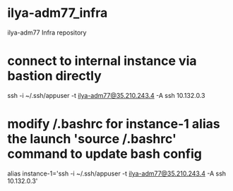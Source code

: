 # ilya-adm77_infra
ilya-adm77 Infra repository
# connect to internal instance via bastion directly
ssh -i ~/.ssh/appuser -t ilya-adm77@35.210.243.4 -A ssh 10.132.0.3

# modify /.bashrc for instance-1 alias the launch 'source /.bashrc' command to update bash config
alias instance-1='ssh -i ~/.ssh/appuser -t ilya-adm77@35.210.243.4 -A ssh 10.132.0.3'
